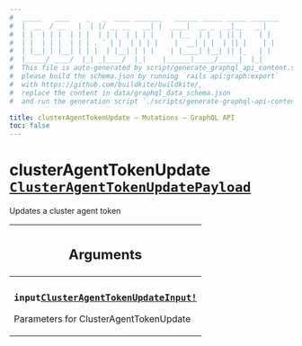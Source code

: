 ```yaml
---
#  _____   ____    _   _  ____ _______   ______ _____ _____ _______
#  |  __  / __   |  | |/ __ __   __| |  ____|  __ _   _|__   __|
#  | |  | | |  | | |  | | |  | | | |    | |__  | |  | || |    | |
#  | |  | | |  | | | . ` | |  | | | |    |  __| | |  | || |    | |
#  | |__| | |__| | | |  | |__| | | |    | |____| |__| || |_   | |
#  |_____/ ____/  |_| _|____/  |_|    |______|_____/_____|  |_|
#  This file is auto-generated by script/generate_graphql_api_content.sh,
#  please build the schema.json by running `rails api:graph:export`
#  with https://github.com/buildkite/buildkite/,
#  replace the content in data/graphql_data_schema.json
#  and run the generation script `./scripts/generate-graphql-api-content.sh`.

title: clusterAgentTokenUpdate – Mutations – GraphQL API
toc: false
---
```

<!-- vale off -->
<h1 class="has-pills" data-algolia-exclude>
  clusterAgentTokenUpdate
  <a href="/docs/apis/graphql/schemas/object/clusteragenttokenupdatepayload" class="pill pill--object pill--normal-case pill--large" title="Go to OBJECT ClusterAgentTokenUpdatePayload">
  <code>ClusterAgentTokenUpdatePayload</code>
</a>

</h1>
<!-- vale on -->


Updates a cluster agent token

<table class="responsive-table responsive-table--single-column-rows">
  <thead>
    <th>
      <h2 data-algolia-exclude>Arguments</h2>
    </th>
  </thead>
  <tbody>
    <tr><td><h3 class="is-small has-pills"><code>input</code><a href="/docs/apis/graphql/schemas/input_object/clusteragenttokenupdateinput" class="pill pill--input_object pill--normal-case pill--medium" title="Go to INPUT_OBJECT ClusterAgentTokenUpdateInput"><code>ClusterAgentTokenUpdateInput!</code></a></h3><p>Parameters for ClusterAgentTokenUpdate</p></td></tr>
  </tbody>
</table>

